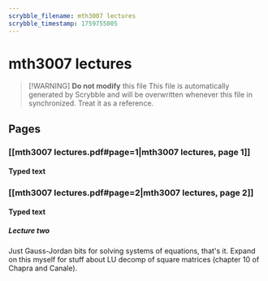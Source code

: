 ```yaml
---
scrybble_filename: mth3007 lectures
scrybble_timestamp: 1759755005
---
```

# mth3007 lectures

> [!WARNING] **Do not modify** this file
> This file is automatically generated by Scrybble and will be overwritten whenever this file in synchronized.
> Treat it as a reference.

## Pages

### [[mth3007 lectures.pdf#page=1|mth3007 lectures, page 1]]

#### Typed text

##### 


### [[mth3007 lectures.pdf#page=2|mth3007 lectures, page 2]]

#### Typed text

##### Lecture two

Just Gauss-Jordan bits for solving systems of equations, that's it. Expand on this myself for stuff about LU decomp of square matrices (chapter 10 of Chapra and Canale).



